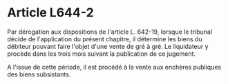 # Article L644-2

Par dérogation aux dispositions de l'article L. 642-19, lorsque le tribunal décide de l'application du présent chapitre, il détermine les biens du débiteur pouvant faire l'objet d'une vente de gré à gré. Le liquidateur y procède dans les trois mois suivant la publication de ce jugement.

A l'issue de cette période, il est procédé à la vente aux enchères publiques des biens subsistants.
